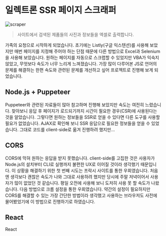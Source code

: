# 일렉트론 SSR 페이지 스크래퍼

![scraper](https://user-images.githubusercontent.com/71337000/136776364-b304176a-22f7-4d0c-b3e3-f0167a5fa459.gif)
> 사이트에서 검색된 제품들의 사진과 정보들을 엑셀로 출력합니다.

가족의 요청으로 시작하게 되었습니다. 초기에는 Listly(구글 익스텐션)를 사용해 보았지만 매번 페이지를 지정해 주어야 하는 단점 때문에 다른 방법으로 Excel과 Selenium을 사용해 보았습니다.
원하는 페이지를 자동으로 스크랩할 수 있었지만 VBA가 익숙지 않았고, 무엇보다 속도가 너무 느리게 느껴졌습니다. 가장 많이 다루어본 JS로 언어의 문제를 해결하는 한편 속도와 관련된 문제를 개선하고 
싶어 프로젝트로 진행해 보게 되었습니다.

## Node.js + Puppeteer  
Puppeteer와 관련된 자료들이 많아 참고하며 진행해 보았지만 속도는 여전히 느렸습니다. 찾아보니 응답 후 페이지가 로드되기까지 시간이 필요한 경우(CSR)에 사용된다는 것을 알았습니다. 그렇다면
원하는 정보들을 SSR로 얻을 수 있다면 다른 도구를 사용할 필요가 없었습니다. AJAX로 확인해 보니 SSR 응답으로 필요한 정보들을 얻을 수 있었습니다. 그대로 코드를 client-side로 옮겨 진행하려
했지만...

## CORS
CORS에 막혀 원하는 응답을 받지 못했습니다. client-side를 고집한 것은 사용자가 Node.js의 설치부터 CLI로 실행까지 불편한 UX로 이어질 것이라 생각했기 때문입니다. 이 상황을 해결하기 위한 첫 번째
시도는 프락시 사이트를 통한 우회였습니다. 처음엔 생각보다 괜찮은 속도가 나와 그대로 사용하려 했지만 당시에 주말 저녁이어서 사용자가 많이 없었던 것 같습니다. 평일 오전에 사용해 보니
도저히 사용 못 할 속도가 나왔습니다. 다음 방법으로 크롬 설정을 통한 우회였습니다. 약간의 설정이 필요하지만 CORS를 해결할 수 있는 가장 간단한 방법이라 생각했고 사용하는 브라우저도 사전에
물어봤었기에 이 방법으로 진행하기로 하였습니다.

## React
React

